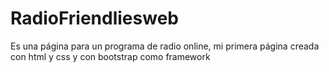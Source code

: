 # RadioFriendliesweb
Es una página para un programa de radio online, mi primera página creada con html y css 
y con bootstrap como framework
